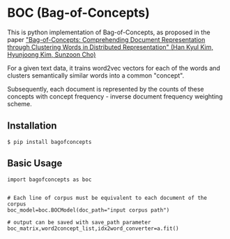 # BOC (Bag-of-Concepts)

This is python implementation of Bag-of-Concepts, as proposed in the paper ["Bag-of-Concepts: Comprehending Document Representation through Clustering Words in Distributed Representation" (Han Kyul Kim, Hyunjoong Kim, Sunzoon Cho)](https://www.sciencedirect.com/science/article/pii/S0925231217308962)

For a given text data, it trains word2vec vectors for each of the words and clusters semantically similar words into a common "concept".

Subsequently, each document is represented by the counts of these concepts with concept frequency - inverse document frequency weighting scheme.


## Installation
```
$ pip install bagofconcepts
```

## Basic Usage
```
import bagofconcepts as boc


# Each line of corpus must be equivalent to each document of the corpus
boc_model=boc.BOCModel(doc_path="input corpus path")

# output can be saved with save_path parameter
boc_matrix,word2concept_list,idx2word_converter=a.fit()
```
